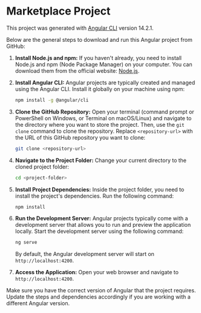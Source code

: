 # Marketplace Project

This project was generated with [Angular CLI](https://github.com/angular/angular-cli) version 14.2.1.

Below are the general steps to download and run this Angular project from GitHub:

1. **Install Node.js and npm:**
   If you haven't already, you need to install Node.js and npm (Node Package Manager) on your computer. You can download them from the official website: [Node.js](https://nodejs.org/).

2. **Install Angular CLI:**
   Angular projects are typically created and managed using the Angular CLI. Install it globally on your machine using npm:

   ```bash
   npm install -g @angular/cli
   ```

3. **Clone the GitHub Repository:**
   Open your terminal (command prompt or PowerShell on Windows, or Terminal on macOS/Linux) and navigate to the directory where you want to store the project. Then, use the `git clone` command to clone the repository. Replace `<repository-url>` with the URL of this GitHub repository you want to clone:

   ```bash
   git clone <repository-url>
   ```

4. **Navigate to the Project Folder:**
   Change your current directory to the cloned project folder:

   ```bash
   cd <project-folder>
   ```

5. **Install Project Dependencies:**
   Inside the project folder, you need to install the project's dependencies. Run the following command:

   ```bash
   npm install
   ```

6. **Run the Development Server:**
   Angular projects typically come with a development server that allows you to run and preview the application locally. Start the development server using the following command:

   ```bash
   ng serve
   ```

   By default, the Angular development server will start on `http://localhost:4200`.

7. **Access the Application:**
   Open your web browser and navigate to `http://localhost:4200`.

Make sure you have the correct version of Angular that the project requires. Update the steps and dependencies accordingly if you are working with a different Angular version.
